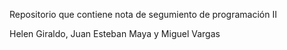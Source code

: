 
Repositorio que contiene nota de segumiento de programación II

Helen Giraldo, Juan Esteban Maya y Miguel Vargas
